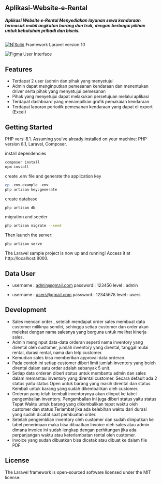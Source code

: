 ## Aplikasi-Website-e-Rental
##### _Aplikasi Website e-Rental Menyediakan layanan sewa kendaraan termasuk mobil angkutan barang dan truk, dengan berbagai pilihan untuk kebutuhan pribadi dan bisnis._
## 
[![N|Solid](https://laravel.com/img/logotype.min.svg)]()
Framework Laravel version 10

[![Figma](https://img.shields.io/badge/--F24E1E?logo=figma&logoColor=ffffff)](https://www.figma.com/design/ysErny15fLPBMwO2KzXJZz/Rent-Car?node-id=0-1&t=7RgSd1SvjbpSFRBj-1)
User Interface
## Features

- Terdapat 2 user (admin dan pihak yang menyetujui
- Admin dapat menginputkan pemesanan kendaraan dan menentukan driver serta pihak yang menyetujui pemesanan
- Pihak yang menyetujui dapat melakukan persetujuan melalui aplikasi
- Terdapat dashboard yang menampilkan grafik pemakaian kendaraan
- Terdapat laporan periodik pemesanan kendaraan yang dapat di export (Excel)



## Getting Started

PHP versi 8.1.
Assuming you've already installed on your machine: PHP version 8.1, Laravel, Composer.

install dependencies
```sh
composer install
npm install
```

create .env file and generate the application key
```sh
cp .env.example .env
php artisan key:generate
```

create database
```sh
php artisan db
```

migration and seeder
```sh
php artisan migrate --seed
```

Then launch the server:
```sh
php artisan serve
```
The Laravel sample project is now up and running! Access it at http://localhost:8000.
## Data User

- username : admin@gmail.com
	password : 123456
	level    : admin

-	username : users@gmail.com
	password : 12345678
	level    : users


## Development
- Sales mencari order , setelah mendapat order sales membuat data customer miliknya sendiri, sehingga setiap customer dan order akan melekat dengan nama salesnya yang berguna untuk melihat kinerja sales.
- Admin menginput data-data orderan seperti nama inventory yang dirental oleh customer, jumlah inventory yang dirental, tanggal mulai rental, durasi rental, nama dan telp customer.
- Kemudian sales bisa memberikan approval data orderan.
- Pada contoh ini setiap customer diberi limit jumlah inventory yang boleh dirental dalam satu order adalah sebanyak 5 unit.
- Setiap data orderan diberi status untuk membantu admin dan sales dalam memantau inventory yang dirental customer. Secara default ada 2 status yaitu status Open untuk barang yang masih dirental dan status Kembali untuk barang yang sudah dikembalikan oleh customer.
- Orderan yang telah kembali inventorynya akan diinput ke tabel pengembalian inventory. Pengembalian ini juga diberi status yaitu status Tepat Waktu untuk barang yang dikembalikan tepat waktu oleh customer dan status Terlambat jika ada kelebihan waktu dari durasi yang sudah dicatat saat pembuatan order.
- Setelah pengemblian inventory oleh customer dan sudah diinputkan ke tabel penerimaan maka bisa dibuatkan Invoice oleh sales atau admin dimana invoice ini sudah lengkap dengan perhitungan jika ada perpanjangan waktu atau keterlambatan rental oleh customer.
- Invoice yang sudah dibuatkan bisa dicetak atau dibuat ke dalam file PDF.


## License

The Laravel framework is open-sourced software licensed under the MIT license.

[//]: # (These are reference links used in the body of this note and get stripped out when the markdown processor does its job. There is no need to format nicely because it shouldn't be seen. Thanks SO - http://stackoverflow.com/questions/4823468/store-comments-in-markdown-syntax)

   [dill]: <https://github.com/joemccann/dillinger>
   [git-repo-url]: <https://github.com/joemccann/dillinger.git>
   [john gruber]: <http://daringfireball.net>
   [df1]: <http://daringfireball.net/projects/markdown/>
   [markdown-it]: <https://github.com/markdown-it/markdown-it>
   [Ace Editor]: <http://ace.ajax.org>
   [node.js]: <http://nodejs.org>
   [Twitter Bootstrap]: <http://twitter.github.com/bootstrap/>
   [jQuery]: <http://jquery.com>
   [@tjholowaychuk]: <http://twitter.com/tjholowaychuk>
   [express]: <http://expressjs.com>
   [AngularJS]: <http://angularjs.org>
   [Gulp]: <http://gulpjs.com>

   [PlDb]: <https://github.com/joemccann/dillinger/tree/master/plugins/dropbox/README.md>
   [PlGh]: <https://github.com/joemccann/dillinger/tree/master/plugins/github/README.md>
   [PlGd]: <https://github.com/joemccann/dillinger/tree/master/plugins/googledrive/README.md>
   [PlOd]: <https://github.com/joemccann/dillinger/tree/master/plugins/onedrive/README.md>
   [PlMe]: <https://github.com/joemccann/dillinger/tree/master/plugins/medium/README.md>
   [PlGa]: <https://github.com/RahulHP/dillinger/blob/master/plugins/googleanalytics/README.md>
